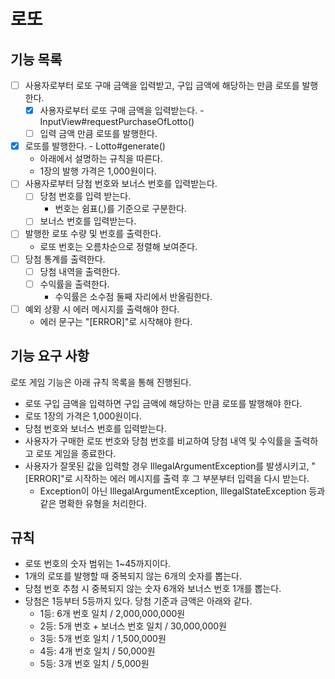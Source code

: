 # 로또

## 기능 목록
- [ ] 사용자로부터 로또 구매 금액을 입력받고, 구입 금액에 해당하는 만큼 로또를 발행한다.
  - [x] 사용자로부터 로또 구매 금액을 입력받는다. - InputView#requestPurchaseOfLotto()
  - [ ] 입력 금액 만큼 로또를 발행한다.
- [x] 로또를 발행한다. - Lotto#generate()
  - 아래에서 설명하는 규칙을 따른다.
  - 1장의 발행 가격은 1,000원이다.
- [ ] 사용자로부터 당첨 번호와 보너스 번호를 입력받는다.
  - [ ] 당첨 번호를 입력 받는다.
    - 번호는 쉼표(,)를 기준으로 구분한다.
  - [ ] 보너스 번호를 입력받는다.
- [ ] 발행한 로또 수량 및 번호를 출력한다.
  - 로또 번호는 오름차순으로 정렬해 보여준다.
- [ ] 당첨 통계를 출력한다.
  - [ ] 당첨 내역을 출력한다.
  - [ ] 수익률을 출력한다.
    - 수익률은 소수점 둘째 자리에서 반올림한다.
- [ ] 예외 상황 시 에러 메시지를 출력해야 한다.
  - 에러 문구는 "[ERROR]"로 시작해야 한다.


## 기능 요구 사항
로또 게임 기능은 아래 규칙 목록을 통해 진행된다.
- 로또 구입 금액을 입력하면 구입 금액에 해당하는 만큼 로또를 발행해야 한다.
- 로또 1장의 가격은 1,000원이다.
- 당첨 번호와 보너스 번호를 입력받는다.
- 사용자가 구매한 로또 번호와 당첨 번호를 비교하여 당첨 내역 및 수익률을 출력하고 로또 게임을 종료한다.
- 사용자가 잘못된 값을 입력할 경우 IllegalArgumentException를 발생시키고, 
 "[ERROR]"로 시작하는 에러 메시지를 출력 후 그 부분부터 입력을 다시 받는다.
  - Exception이 아닌 
  IllegalArgumentException, 
  IllegalStateException 등과 같은 명확한 유형을 처리한다.

## 규칙
- 로또 번호의 숫자 범위는 1~45까지이다.
- 1개의 로또를 발행할 때 중복되지 않는 6개의 숫자를 뽑는다.
- 당첨 번호 추첨 시 중복되지 않는 숫자 6개와 보너스 번호 1개를 뽑는다.
- 당첨은 1등부터 5등까지 있다. 당첨 기준과 금액은 아래와 같다.
    - 1등: 6개 번호 일치 / 2,000,000,000원
    - 2등: 5개 번호 + 보너스 번호 일치 / 30,000,000원
    - 3등: 5개 번호 일치 / 1,500,000원
    - 4등: 4개 번호 일치 / 50,000원
    - 5등: 3개 번호 일치 / 5,000원